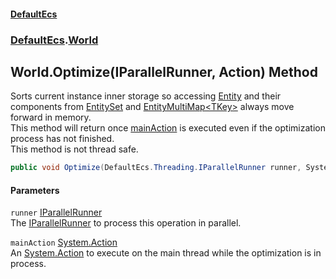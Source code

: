 #### [DefaultEcs](DefaultEcs.md 'DefaultEcs')
### [DefaultEcs](DefaultEcs.md#DefaultEcs 'DefaultEcs').[World](World.md 'DefaultEcs.World')
## World.Optimize(IParallelRunner, Action) Method
Sorts current instance inner storage so accessing [Entity](Entity.md 'DefaultEcs.Entity') and their components from [EntitySet](EntitySet.md 'DefaultEcs.EntitySet') and [EntityMultiMap&lt;TKey&gt;](EntityMultiMap_TKey_.md 'DefaultEcs.EntityMultiMap&lt;TKey&gt;') always move forward in memory.  
This method will return once [mainAction](World_Optimize(IParallelRunner_Action).md#DefaultEcs_World_Optimize(DefaultEcs_Threading_IParallelRunner_System_Action)_mainAction 'DefaultEcs.World.Optimize(DefaultEcs.Threading.IParallelRunner, System.Action).mainAction') is executed even if the optimization process has not finished.  
This method is not thread safe.  
```csharp
public void Optimize(DefaultEcs.Threading.IParallelRunner runner, System.Action mainAction);
```
#### Parameters
<a name='DefaultEcs_World_Optimize(DefaultEcs_Threading_IParallelRunner_System_Action)_runner'></a>
`runner` [IParallelRunner](IParallelRunner.md 'DefaultEcs.Threading.IParallelRunner')  
The [IParallelRunner](IParallelRunner.md 'DefaultEcs.Threading.IParallelRunner') to process this operation in parallel.
  
<a name='DefaultEcs_World_Optimize(DefaultEcs_Threading_IParallelRunner_System_Action)_mainAction'></a>
`mainAction` [System.Action](https://docs.microsoft.com/en-us/dotnet/api/System.Action 'System.Action')  
An [System.Action](https://docs.microsoft.com/en-us/dotnet/api/System.Action 'System.Action') to execute on the main thread while the optimization is in process.
  
